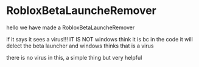 # RobloxBetaLauncheRemover

hello we have made a  RobloxBetaLauncheRemover
 
 if it says it sees a virus!!!    IT IS NOT windows think it is bc in the code it will delect the beta launcher  and windows thinks that is a virus 

there is no virus in this, a simple thing but very helpful 
